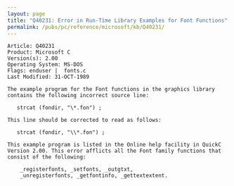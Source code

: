 ```yaml
---
layout: page
title: "Q40231: Error in Run-Time Library Examples for Font Functions"
permalink: /pubs/pc/reference/microsoft/kb/Q40231/
---
```


	Article: Q40231
	Product: Microsoft C
	Version(s): 2.00
	Operating System: MS-DOS
	Flags: enduser |  fonts.c
	Last Modified: 31-OCT-1989
	
	The example program for the Font functions in the graphics library
	contains the following incorrect source line:
	
	   strcat (fondir, "\*.fon") ;
	
	This line should be corrected to read as follows:
	
	   strcat (fondir, "\\*.fon") ;
	
	This example program is listed in the Online help facility in QuickC
	Version 2.00. This error afflicts all the Font family functions that
	consist of the following:
	
	    _registerfonts, _setfonts, _outgtxt,
	    _unregisterfonts, _getfontinfo, _gettextextent.
